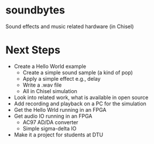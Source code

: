 # soundbytes
Sound effects and music related hardware (in Chisel)

# Next Steps

* Create a Hello World example
  * Create a simple sound sample (a kind of pop)
  * Apply a simple effect e.g., delay
  * Write a .wav file
  * All in Chisel simulation
* Look into related work, what is available in open source
* Add recording and playback on a PC for the simulation
* Get the Hello Wrld running in an FPGA
* Get audio IO running in an FPGA
  * AC97 AD/DA converter
  * Simple sigma-delta IO
* Make it a project for students at DTU
